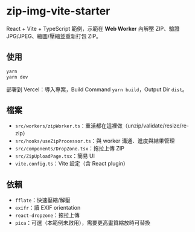 # zip-img-vite-starter

React + Vite + TypeScript 範例，示範在 **Web Worker** 內解壓 ZIP、驗證 JPG/JPEG、縮圖/壓縮並重新打包 ZIP。

## 使用
```bash
yarn
yarn dev
```

部署到 Vercel：導入專案，Build Command `yarn build`，Output Dir `dist`。

## 檔案
- `src/workers/zipWorker.ts`：重活都在這裡做（unzip/validate/resize/re-zip）
- `src/hooks/useZipProcessor.ts`：與 worker 溝通、進度與結果管理
- `src/components/DropZone.tsx`：拖拉上傳 ZIP
- `src/ZipUploadPage.tsx`：簡易 UI
- `vite.config.ts`：Vite 設定（含 React plugin）

## 依賴
- `fflate`：快速壓縮/解壓
- `exifr`：讀 EXIF orientation
- `react-dropzone`：拖拉上傳
- `pica`：可選（本範例未啟用），需要更高畫質縮放時可替換
